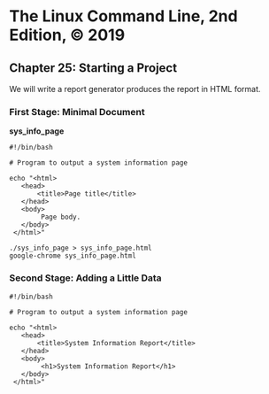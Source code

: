 # The Linux Command Line, 2nd Edition, © 2019

## Chapter 25: Starting a Project

We will write a report generator produces the report in HTML format.

### First Stage: Minimal Document

**sys_info_page**

```
#!/bin/bash

# Program to output a system information page

echo "<html>
   <head>
       <title>Page title</title>
   </head>
   <body>
        Page body.
   </body>
 </html>"
```

```
./sys_info_page > sys_info_page.html
google-chrome sys_info_page.html
```

### Second Stage: Adding a Little Data

```
#!/bin/bash

# Program to output a system information page

echo "<html>
   <head>
       <title>System Information Report</title>
   </head>
   <body>
        <h1>System Information Report</h1>
   </body>
 </html>"
```
